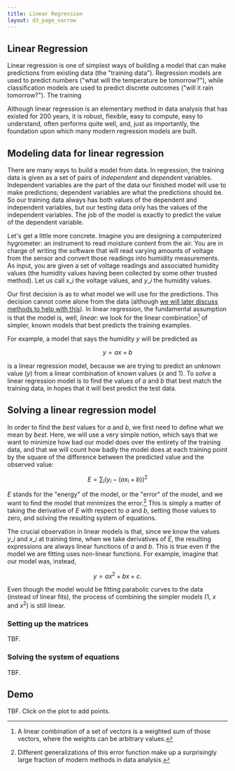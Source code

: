 ```yaml
---
title: Linear Regression
layout: d3_page_narrow
---
```


<script src="https://cdnjs.cloudflare.com/ajax/libs/lodash.js/4.17.4/lodash.min.js"></script>
<script src="https://cdnjs.cloudflare.com/ajax/libs/numeric/1.2.6/numeric.min.js"></script>

## Linear Regression

Linear regression is one of simplest ways of building a model that can
make predictions from existing data (the "training data"). Regression
models are used to predict numbers ("what will the temperature be
tomorrow?"), while classification models are used to predict discrete
outcomes ("will it rain tomorrow?"). The training 

Although linear regression is an elementary method in data analysis
that has existed for 200 years, it is robust, flexible, easy to
compute, easy to understand, often performs quite well, and, just as
importantly, the foundation upon which many modern regression models
are built.

## Modeling data for linear regression

There are many ways to build a model from data. In regression, the
training data is given as a set of pairs of *independent* and
*dependent* variables. Independent variables are the part of the data
our finished model will use to make predictions; dependent variables
are what the predictions should be. So our training data always has
both values of the dependent and independent variables, but our
testing data only has the values of the independent variables. The job
of the model is exactly to predict the value of the dependent
variable.

Let's get a little more concrete. Imagine you are designing a
computerized hygrometer: an instrument to read moisture content from
the air. You are in charge of writing the software that will read
varying amounts of voltage from the sensor and convert those readings
into humidity measurements. As input, you are given a set of voltage
readings and associated humidity values (the humidity values having
been collected by some other trusted method). Let us call $x\_i$ the
voltage values, and $y\_i$ the humidity values.

Our first decision is as to what model we will use for the
predictions. This decision cannot come alone from the data (although
[we will later discuss methods to help with this](model_assessment.html)). In
linear regression, the fundamental assumption is that the model is, well,
*linear*: we look for the linear combination[^1] of simpler, known models
that best predicts the training examples.

For example, a model that says the humidity $y$ will be predicted as

$$ y = a x + b $$

is a linear regression model, because we are trying to predict an
unknown value ($y$) from a linear combination of known values ($x$ and
$1$). To *solve* a linear regression model is to find the values of
$a$ and $b$ that best match the training data, in hopes that it will best
predict the test data.

## Solving a linear regression model

In order to find the *best* values for $a$ and $b$, we first need to
define what we mean by *best*. Here, we will use a very simple notion,
which says that we want to minimize how bad our model does over the
entirety of the training data, and that we will count how badly the
model does at each training point by the square of the difference
between the predicted value and the observed value:

$$ E = \sum_i (y_i - (ax_i + b))^2 $$

$E$ stands for the "energy" of the model, or the "error" of the model,
and we want to find the model that minimizes the error.[^2] This is simply
a matter of taking the derivative of $E$ with respect to $a$ and $b$,
setting those values to zero, and solving the resulting system of
equations.

The crucial observation in linear models is that, since we know the
values $y\_i$ and $x\_i$ at training time, when we take derivatives of
$E$, the resulting expressions are always linear functions of $a$ and
$b$. This is true even if the model we are fitting uses non-linear functions. For example, imagine that our model was, instead,

$$ y = a x^2 + b x + c. $$

Even though the model would be fitting parabolic curves to the data
(instead of linear fits), the process of combining the simpler models
($1$, $x$ and $x^2$) is still linear.

### Setting up the matrices

TBF.

### Solving the system of equations

TBF.

## Demo

TBF. Click on the plot to add points.

<div id="linear-regression-linear-demo"></div>

[^1]: A linear combination of a set of vectors is a weighted sum of those vectors, where the weights can be arbitrary values.
[^2]: Different generalizations of this error function make up a surprisingly large fraction of modern methods in data analysis.
